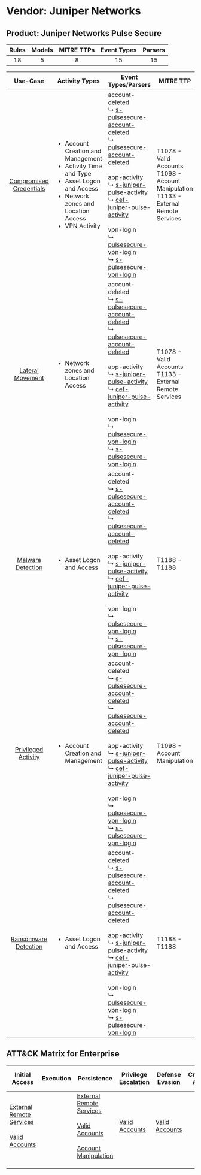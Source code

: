 Vendor: Juniper Networks
========================
Product: Juniper Networks Pulse Secure
--------------------------------------
| Rules | Models | MITRE TTPs | Event Types | Parsers |
|:-----:|:------:|:----------:|:-----------:|:-------:|
|  18   |   5    |     8      |     15      |   15    |

|                                 Use-Case                                  | Activity Types                                                                                                                                                                  | Event Types/Parsers                                                                                                                                                                                                                                                                                                                                                                                                                                                                                                                                                                                               | MITRE TTP                                                                                      | Content                                              |
|:-------------------------------------------------------------------------:| ------------------------------------------------------------------------------------------------------------------------------------------------------------------------------- | ----------------------------------------------------------------------------------------------------------------------------------------------------------------------------------------------------------------------------------------------------------------------------------------------------------------------------------------------------------------------------------------------------------------------------------------------------------------------------------------------------------------------------------------------------------------------------------------------------------------- | ---------------------------------------------------------------------------------------------- | ---------------------------------------------------- |
| [Compromised Credentials](../UseCases/usecase_compromised_credentials.md) | <ul><li>Account Creation and Management</li><li>Activity Time  and Type</li><li>Asset Logon and Access</li><li>Network zones and Location Access</li><li>VPN Activity</li></ul> |  account-deleted<br> ↳ [s-pulsesecure-account-deleted](../Parsers/parserContent_s-pulsesecure-account-deleted.md)<br> ↳ [pulsesecure-account-deleted](../Parsers/parserContent_pulsesecure-account-deleted.md)<br><br> app-activity<br> ↳ [s-juniper-pulse-activity](../Parsers/parserContent_s-juniper-pulse-activity.md)<br> ↳ [cef-juniper-pulse-activity](../Parsers/parserContent_cef-juniper-pulse-activity.md)<br><br> vpn-login<br> ↳ [pulsesecure-vpn-login](../Parsers/parserContent_pulsesecure-vpn-login.md)<br> ↳ [s-pulsesecure-vpn-login](../Parsers/parserContent_s-pulsesecure-vpn-login.md)<br> | T1078 - Valid Accounts<br>T1098 - Account Manipulation<br>T1133 - External Remote Services<br> | <ul><li>10 Rules</li></ul><ul><li>4 Models</li></ul> |
|        [Lateral Movement](../UseCases/usecase_lateral_movement.md)        | <ul><li>Network zones and Location Access</li></ul>                                                                                                                             |  account-deleted<br> ↳ [s-pulsesecure-account-deleted](../Parsers/parserContent_s-pulsesecure-account-deleted.md)<br> ↳ [pulsesecure-account-deleted](../Parsers/parserContent_pulsesecure-account-deleted.md)<br><br> app-activity<br> ↳ [s-juniper-pulse-activity](../Parsers/parserContent_s-juniper-pulse-activity.md)<br> ↳ [cef-juniper-pulse-activity](../Parsers/parserContent_cef-juniper-pulse-activity.md)<br><br> vpn-login<br> ↳ [pulsesecure-vpn-login](../Parsers/parserContent_pulsesecure-vpn-login.md)<br> ↳ [s-pulsesecure-vpn-login](../Parsers/parserContent_s-pulsesecure-vpn-login.md)<br> | T1078 - Valid Accounts<br>T1133 - External Remote Services<br>                                 | <ul><li>1 Rules</li></ul><ul><li>1 Models</li></ul>  |
|       [Malware Detection](../UseCases/usecase_malware_detection.md)       | <ul><li>Asset Logon and Access</li></ul>                                                                                                                                        |  account-deleted<br> ↳ [s-pulsesecure-account-deleted](../Parsers/parserContent_s-pulsesecure-account-deleted.md)<br> ↳ [pulsesecure-account-deleted](../Parsers/parserContent_pulsesecure-account-deleted.md)<br><br> app-activity<br> ↳ [s-juniper-pulse-activity](../Parsers/parserContent_s-juniper-pulse-activity.md)<br> ↳ [cef-juniper-pulse-activity](../Parsers/parserContent_cef-juniper-pulse-activity.md)<br><br> vpn-login<br> ↳ [pulsesecure-vpn-login](../Parsers/parserContent_pulsesecure-vpn-login.md)<br> ↳ [s-pulsesecure-vpn-login](../Parsers/parserContent_s-pulsesecure-vpn-login.md)<br> | T1188 - T1188<br>                                                                              | <ul><li>3 Rules</li></ul>                            |
|     [Privileged Activity](../UseCases/usecase_privileged_activity.md)     | <ul><li>Account Creation and Management</li></ul>                                                                                                                               |  account-deleted<br> ↳ [s-pulsesecure-account-deleted](../Parsers/parserContent_s-pulsesecure-account-deleted.md)<br> ↳ [pulsesecure-account-deleted](../Parsers/parserContent_pulsesecure-account-deleted.md)<br><br> app-activity<br> ↳ [s-juniper-pulse-activity](../Parsers/parserContent_s-juniper-pulse-activity.md)<br> ↳ [cef-juniper-pulse-activity](../Parsers/parserContent_cef-juniper-pulse-activity.md)<br><br> vpn-login<br> ↳ [pulsesecure-vpn-login](../Parsers/parserContent_pulsesecure-vpn-login.md)<br> ↳ [s-pulsesecure-vpn-login](../Parsers/parserContent_s-pulsesecure-vpn-login.md)<br> | T1098 - Account Manipulation<br>                                                               | <ul><li>1 Rules</li></ul>                            |
|    [Ransomware Detection](../UseCases/usecase_ransomware_detection.md)    | <ul><li>Asset Logon and Access</li></ul>                                                                                                                                        |  account-deleted<br> ↳ [s-pulsesecure-account-deleted](../Parsers/parserContent_s-pulsesecure-account-deleted.md)<br> ↳ [pulsesecure-account-deleted](../Parsers/parserContent_pulsesecure-account-deleted.md)<br><br> app-activity<br> ↳ [s-juniper-pulse-activity](../Parsers/parserContent_s-juniper-pulse-activity.md)<br> ↳ [cef-juniper-pulse-activity](../Parsers/parserContent_cef-juniper-pulse-activity.md)<br><br> vpn-login<br> ↳ [pulsesecure-vpn-login](../Parsers/parserContent_pulsesecure-vpn-login.md)<br> ↳ [s-pulsesecure-vpn-login](../Parsers/parserContent_s-pulsesecure-vpn-login.md)<br> | T1188 - T1188<br>                                                                              | <ul><li>3 Rules</li></ul>                            |

ATT&CK Matrix for Enterprise
----------------------------
| Initial Access                                                                                                                                   | Execution | Persistence                                                                                                                                                                                                               | Privilege Escalation                                                | Defense Evasion                                                     | Credential Access | Discovery | Lateral Movement | Collection | Command and Control | Exfiltration | Impact |
| ------------------------------------------------------------------------------------------------------------------------------------------------ | --------- | ------------------------------------------------------------------------------------------------------------------------------------------------------------------------------------------------------------------------- | ------------------------------------------------------------------- | ------------------------------------------------------------------- | ----------------- | --------- | ---------------- | ---------- | ------------------- | ------------ | ------ |
| [External Remote Services](https://attack.mitre.org/techniques/T1133)<br><br>[Valid Accounts](https://attack.mitre.org/techniques/T1078)<br><br> |           | [External Remote Services](https://attack.mitre.org/techniques/T1133)<br><br>[Valid Accounts](https://attack.mitre.org/techniques/T1078)<br><br>[Account Manipulation](https://attack.mitre.org/techniques/T1098)<br><br> | [Valid Accounts](https://attack.mitre.org/techniques/T1078)<br><br> | [Valid Accounts](https://attack.mitre.org/techniques/T1078)<br><br> |                   |           |                  |            |                     |              |        |